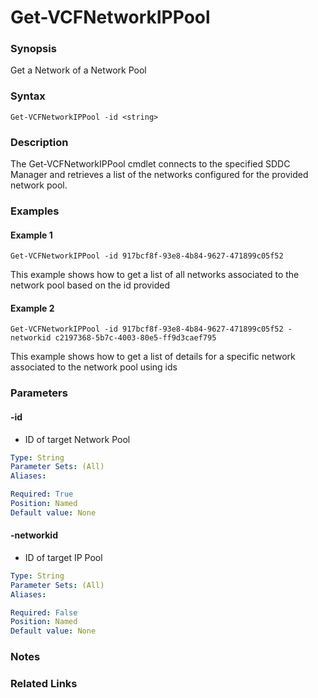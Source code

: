 # Get-VCFNetworkIPPool

### Synopsis
Get a Network of a Network Pool

### Syntax
```
Get-VCFNetworkIPPool -id <string>
```

### Description
The Get-VCFNetworkIPPool cmdlet connects to the specified SDDC Manager and retrieves a list of the networks configured for the provided network pool.


### Examples
#### Example 1
```
Get-VCFNetworkIPPool -id 917bcf8f-93e8-4b84-9627-471899c05f52
```
This example shows how to get a list of all networks associated to the network pool based on the id provided

#### Example 2
```
Get-VCFNetworkIPPool -id 917bcf8f-93e8-4b84-9627-471899c05f52 -networkid c2197368-5b7c-4003-80e5-ff9d3caef795 	
```
This example shows how to get a list of details for a specific network associated to the network pool using ids

### Parameters

#### -id
- ID of target Network Pool

```yaml
Type: String
Parameter Sets: (All)
Aliases:

Required: True
Position: Named
Default value: None
```

#### -networkid
- ID of target IP Pool

```yaml
Type: String
Parameter Sets: (All)
Aliases:

Required: False
Position: Named
Default value: None
```

### Notes

### Related Links

